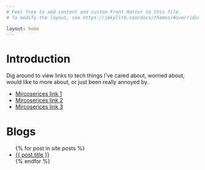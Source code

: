 ```yaml
---
# Feel free to add content and custom Front Matter to this file.
# To modify the layout, see https://jekyllrb.com/docs/themes/#overriding-theme-defaults

layout: home
---
```


# Introduction 

Dig around to view links to tech things I've cared about, 
worried about, would like to more about, or just been really 
annoyed by. 


* [Mircoserices link 1](./content/mircoservices)
* [Mircoserices link 2](content/microservices)
* [Mircoserices link 3](/content/microservices)

# Blogs

<ul>
  {% for post in site.posts %}
    <li>
      <a href="{{ post.url }}">{{ post.title }}</a>
    </li>
  {% endfor %}
</ul>
